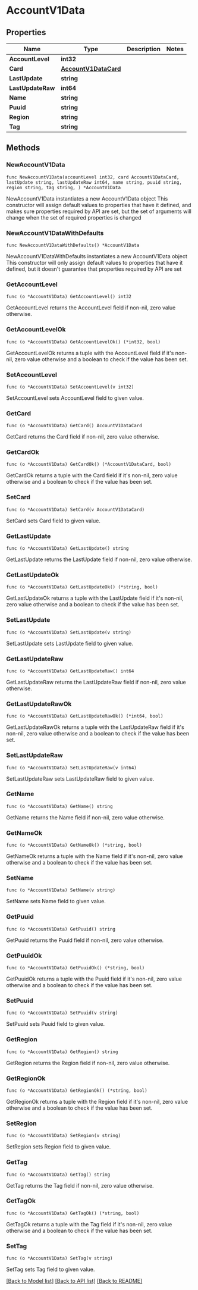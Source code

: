 # AccountV1Data

## Properties

Name | Type | Description | Notes
------------ | ------------- | ------------- | -------------
**AccountLevel** | **int32** |  | 
**Card** | [**AccountV1DataCard**](AccountV1DataCard.md) |  | 
**LastUpdate** | **string** |  | 
**LastUpdateRaw** | **int64** |  | 
**Name** | **string** |  | 
**Puuid** | **string** |  | 
**Region** | **string** |  | 
**Tag** | **string** |  | 

## Methods

### NewAccountV1Data

`func NewAccountV1Data(accountLevel int32, card AccountV1DataCard, lastUpdate string, lastUpdateRaw int64, name string, puuid string, region string, tag string, ) *AccountV1Data`

NewAccountV1Data instantiates a new AccountV1Data object
This constructor will assign default values to properties that have it defined,
and makes sure properties required by API are set, but the set of arguments
will change when the set of required properties is changed

### NewAccountV1DataWithDefaults

`func NewAccountV1DataWithDefaults() *AccountV1Data`

NewAccountV1DataWithDefaults instantiates a new AccountV1Data object
This constructor will only assign default values to properties that have it defined,
but it doesn't guarantee that properties required by API are set

### GetAccountLevel

`func (o *AccountV1Data) GetAccountLevel() int32`

GetAccountLevel returns the AccountLevel field if non-nil, zero value otherwise.

### GetAccountLevelOk

`func (o *AccountV1Data) GetAccountLevelOk() (*int32, bool)`

GetAccountLevelOk returns a tuple with the AccountLevel field if it's non-nil, zero value otherwise
and a boolean to check if the value has been set.

### SetAccountLevel

`func (o *AccountV1Data) SetAccountLevel(v int32)`

SetAccountLevel sets AccountLevel field to given value.


### GetCard

`func (o *AccountV1Data) GetCard() AccountV1DataCard`

GetCard returns the Card field if non-nil, zero value otherwise.

### GetCardOk

`func (o *AccountV1Data) GetCardOk() (*AccountV1DataCard, bool)`

GetCardOk returns a tuple with the Card field if it's non-nil, zero value otherwise
and a boolean to check if the value has been set.

### SetCard

`func (o *AccountV1Data) SetCard(v AccountV1DataCard)`

SetCard sets Card field to given value.


### GetLastUpdate

`func (o *AccountV1Data) GetLastUpdate() string`

GetLastUpdate returns the LastUpdate field if non-nil, zero value otherwise.

### GetLastUpdateOk

`func (o *AccountV1Data) GetLastUpdateOk() (*string, bool)`

GetLastUpdateOk returns a tuple with the LastUpdate field if it's non-nil, zero value otherwise
and a boolean to check if the value has been set.

### SetLastUpdate

`func (o *AccountV1Data) SetLastUpdate(v string)`

SetLastUpdate sets LastUpdate field to given value.


### GetLastUpdateRaw

`func (o *AccountV1Data) GetLastUpdateRaw() int64`

GetLastUpdateRaw returns the LastUpdateRaw field if non-nil, zero value otherwise.

### GetLastUpdateRawOk

`func (o *AccountV1Data) GetLastUpdateRawOk() (*int64, bool)`

GetLastUpdateRawOk returns a tuple with the LastUpdateRaw field if it's non-nil, zero value otherwise
and a boolean to check if the value has been set.

### SetLastUpdateRaw

`func (o *AccountV1Data) SetLastUpdateRaw(v int64)`

SetLastUpdateRaw sets LastUpdateRaw field to given value.


### GetName

`func (o *AccountV1Data) GetName() string`

GetName returns the Name field if non-nil, zero value otherwise.

### GetNameOk

`func (o *AccountV1Data) GetNameOk() (*string, bool)`

GetNameOk returns a tuple with the Name field if it's non-nil, zero value otherwise
and a boolean to check if the value has been set.

### SetName

`func (o *AccountV1Data) SetName(v string)`

SetName sets Name field to given value.


### GetPuuid

`func (o *AccountV1Data) GetPuuid() string`

GetPuuid returns the Puuid field if non-nil, zero value otherwise.

### GetPuuidOk

`func (o *AccountV1Data) GetPuuidOk() (*string, bool)`

GetPuuidOk returns a tuple with the Puuid field if it's non-nil, zero value otherwise
and a boolean to check if the value has been set.

### SetPuuid

`func (o *AccountV1Data) SetPuuid(v string)`

SetPuuid sets Puuid field to given value.


### GetRegion

`func (o *AccountV1Data) GetRegion() string`

GetRegion returns the Region field if non-nil, zero value otherwise.

### GetRegionOk

`func (o *AccountV1Data) GetRegionOk() (*string, bool)`

GetRegionOk returns a tuple with the Region field if it's non-nil, zero value otherwise
and a boolean to check if the value has been set.

### SetRegion

`func (o *AccountV1Data) SetRegion(v string)`

SetRegion sets Region field to given value.


### GetTag

`func (o *AccountV1Data) GetTag() string`

GetTag returns the Tag field if non-nil, zero value otherwise.

### GetTagOk

`func (o *AccountV1Data) GetTagOk() (*string, bool)`

GetTagOk returns a tuple with the Tag field if it's non-nil, zero value otherwise
and a boolean to check if the value has been set.

### SetTag

`func (o *AccountV1Data) SetTag(v string)`

SetTag sets Tag field to given value.



[[Back to Model list]](../README.md#documentation-for-models) [[Back to API list]](../README.md#documentation-for-api-endpoints) [[Back to README]](../README.md)


